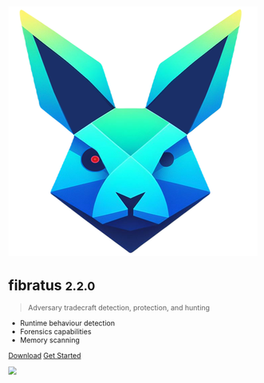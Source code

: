 <!-- _coverpage.md -->

<div>
  <img src='logo.png'></img>
</div>

# fibratus <small>2.2.0</small>

>  Adversary tradecraft detection, protection, and hunting

- <ion-icon class="fast-icon" name="flash"></ion-icon> Runtime behaviour detection
- <ion-icon class="comprehensive-icon" name="magnet"></ion-icon> Forensics capabilities
- <ion-icon class="extensible-icon" name="cube"></ion-icon> Memory scanning

<a href="https://github.com/rabbitstack/fibratus/releases" target="_blank" rel="noopener"><ion-icon name="download"></ion-icon> Download</a>
<a href="#/setup/installation"><ion-icon name="rocket"></ion-icon> Get Started</a>

<div>
  <img src='images/fibratus-term.gif'></img>
</div>
